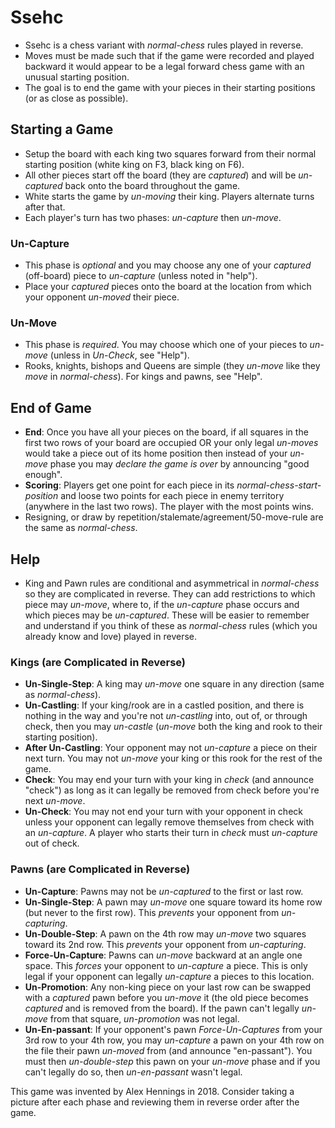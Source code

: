 # Ssehc
* Ssehc is a chess variant with *normal-chess* rules played in reverse.
* Moves must be made such that if the game were recorded and played backward it would appear to be a legal forward chess game with an unusual starting position.
* The goal is to end the game with your pieces in their starting positions (or as close as possible).

## **Starting a Game**
* Setup the board with each king two squares forward from their normal starting position (white king on F3, black king on F6).
* All other pieces start off the board (they are *captured*) and will be *un-captured* back onto the board throughout the game.
* White starts the game by *un-moving* their king. Players alternate turns after that.
* Each player's turn has two phases: *un-capture* then *un-move*.

### **Un-Capture**
* This phase is *optional* and you may choose any one of your *captured* (off-board) piece to *un-capture* (unless noted in "help").
* Place your *captured* pieces onto the board at the location from which your opponent *un-moved* their piece.

### **Un-Move**
* This phase is *required*. You may choose which one of your pieces to *un-move* (unless in *Un-Check*, see "Help").
* Rooks, knights, bishops and Queens are simple (they *un-move* like they *move* in *normal-chess*). For kings and pawns, see "Help".

## **End of Game**
* **End**: Once you have all your pieces on the board, if all squares in the first two rows of your board are occupied OR your only legal *un-moves* would take a piece out of its home position then instead of your *un-move* phase you may *declare the game is over* by announcing "good enough".
* **Scoring**: Players get one point for each piece in its *normal-chess-start-position* and loose two points for each piece in enemy territory (anywhere in the last two rows). The player with the most points wins.
* Resigning, or draw by repetition/stalemate/agreement/50-move-rule are the same as *normal-chess*.

## **Help**
* King and Pawn rules are conditional and asymmetrical in *normal-chess* so they are complicated in reverse. They can add restrictions to which piece may *un-move*, where to, if the *un-capture* phase occurs and which pieces may be *un-captured*. These will be easier to remember and understand if you think of these as *normal-chess* rules (which you already know and love) played in reverse.

### **Kings** (are Complicated in Reverse)
* **Un-Single-Step**: A king may *un-move* one square in any direction (same as *normal-chess*).
* **Un-Castling**: If your king/rook are in a castled position, and there is nothing in the way and you're not *un-castling* into, out of, or through check, then you may *un-castle* (*un-move* both the king and rook to their starting position).
* **After Un-Castling**: Your opponent may not *un-capture* a piece on their next turn. You may not *un-move* your king or this rook for the rest of the game.
* **Check**: You may end your turn with your king in *check* (and announce "check") as long as it can legally be removed from check before you're next *un-move*.
* **Un-Check**: You may not end your turn with your opponent in check unless your opponent can legally remove themselves from check with an *un-capture*. A player who starts their turn in *check* must *un-capture* out of check.

### **Pawns** (are Complicated in Reverse)
* **Un-Capture**: Pawns may not be *un-captured* to the first or last row.
* **Un-Single-Step**: A pawn may *un-move* one square toward its home row (but never to the first row). This *prevents* your opponent from *un-capturing*.
* **Un-Double-Step**: A pawn on the 4th row may *un-move* two squares toward its 2nd row. This *prevents* your opponent from *un-capturing*.
* **Force-Un-Capture**: Pawns can *un-move* backward at an angle one space. This *forces* your opponent to *un-capture* a piece. This is only legal if your opponent can legally *un-capture* a pieces to this location.
* **Un-Promotion**: Any non-king piece on your last row can be swapped with a *captured* pawn before you *un-move* it (the old piece becomes *captured* and is removed from the board). If the pawn can't legally *un-move* from that square, *un-promotion* was not legal.
* **Un-En-passant**: If your opponent's pawn *Force-Un-Captures* from your 3rd row to your 4th row, you may *un-capture* a pawn on your 4th row on the file their pawn *un-moved* from (and announce "en-passant"). You must then *un-double-step* this pawn on your *un-move* phase and if you can't legally do so, then *un-en-passant* wasn't legal.

This game was invented by Alex Hennings in 2018. Consider taking a picture after each phase and reviewing them in reverse order after the game.
